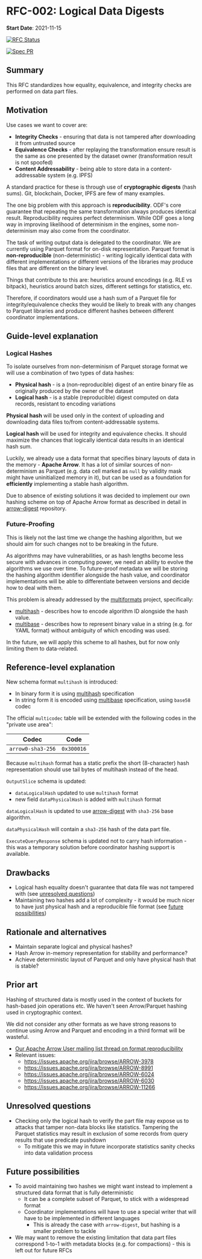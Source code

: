 # RFC-002: Logical Data Digests

**Start Date**: 2021-11-15

[![RFC Status](https://img.shields.io/github/issues/detail/state/kamu-data/open-data-fabric/1?label=RFC%20Status)](https://github.com/kamu-data/open-data-fabric/issues/1)

[![Spec PR](https://img.shields.io/github/pulls/detail/state/kamu-data/open-data-fabric/16?label=Spec%20PR)](https://github.com/kamu-data/open-data-fabric/pull/16)

## Summary

This RFC standardizes how equality, equivalence, and integrity checks are performed on data part files.

## Motivation

Use cases we want to cover are:
- **Integrity Checks** - ensuring that data is not tampered after downloading it from untrusted source
- **Equivalence Checks** - after replaying the transformation ensure result is the same as one presented by the dataset owner (transformation result is not spoofed)
- **Content Addressability** - being able to store data in a content-addressable system (e.g. IPFS)

A standard practice for these is through use of **cryptographic digests** (hash sums). Git, blockchain, Docker, IPFS are few of many examples.

The one big problem with this approach is **reproducibility**. ODF's core guarantee that repeating the same transformation always produces identical result. Reproducibility requires perfect determinism. While ODF goes a long way in improving likelihood of determinism in the engines, some non-determinism may also come from the coordinator.

The task of writing output data is delegated to the coordinator. We are currently using Parquet format for on-disk representation. Parquet format is **non-reproducible** (non-deterministic) - writing logically identical data with different implementations or different versions of the libraries may produce files that are different on the binary level.

Things that contribute to this are: heuristics around encodings (e.g. RLE vs bitpack), heuristics around batch sizes, different settings for statistics, etc.

Therefore, if coordinators would use a hash sum of a Parquet file for integrity/equivalence checks they would be likely to break with any changes to Parquet libraries and produce different hashes between different coordinator implementations.

## Guide-level explanation

### Logical Hashes
To isolate ourselves from non-determinism of Parquet storage format we will use a combination of two types of data hashes:
- **Physical hash** - is a (non-reproducible) digest of an entire binary file as originally produced by the owner of the dataset
- **Logical hash** - is a stable (reproducible) digest computed on data records, resistant to encoding variations

**Physical hash** will be used only in the context of uploading and downloading data files to/from content-addressable systems.

**Logical hash** will be used for integrity and equivalence checks. It should maximize the chances that logically identical data results in an identical hash sum.

Luckily, we already use a data format that specifies binary layouts of data in the memory - **Apache Arrow**. It has a lot of similar sources of non-determinism as Parquet (e.g. data cell marked as `null` by validity mask might have uninitialized memory in it), but can be used as a foundation for **efficiently** implementing a stable hash algorithm.

Due to absence of existing solutions it was decided to implement our own hashing scheme on top of Apache Arrow format as described in detail in [arrow-digest](https://github.com/sergiimk/arrow-digest) repository.

### Future-Proofing
This is likely not the last time we change the hashing algorithm, but we should aim for such changes not to be breaking in the future.

As algorithms may have vulnerabilities, or as hash lengths become less secure with advances in computing power, we need an ability to evolve the algorithms we use over time. To future-proof metadata we will be storing the hashing algorithm identifier alongside the hash value, and coordinator implementations will be able to differentiate between versions and decide how to deal with them.

This problem is already addressed by the [multiformats](https://github.com/multiformats/multiformats) project, specifically:
- [multihash](https://github.com/multiformats/multihash) - describes how to encode algorithm ID alongside the hash value.
- [multibase](https://github.com/multiformats/multibase) - describes how to represent binary value in a string (e.g. for YAML format) without ambiguity of which encoding was used.

In the future, we will apply this scheme to all hashes, but for now only limiting them to data-related.

## Reference-level explanation

New schema format `multihash` is introduced:
- In binary form it is using [multihash](https://github.com/multiformats/multihash) specification
- In string form it is encoded using [multibase](https://github.com/multiformats/multibase) specification, using `base58` codec

The official `multicodec` table will be extended with the following codes in the "private use area":

| Codec             | Code       |
| ----------------- | ---------- |
| `arrow0-sha3-256` | `0x300016` |

Because `multihash` format has a static prefix the short (8-character) hash representation should use tail bytes of multihash instead of the head.

`OutputSlice` schema is updated:
- `dataLogicalHash` updated to use `multihash` format
- new field `dataPhysicalHash` is added with `multihash` format

`dataLogicalHash` is updated to use [arrow-digest](https://github.com/sergiimk/arrow-digest) with `sha3-256` base algorithm.

`dataPhysicalHash` will contain a `sha3-256` hash of the data part file.

`ExecuteQueryResponse` schema is updated not to carry hash information - this was a temporary solution before coordinator hashing support is available.

## Drawbacks

- Logical hash equality doesn't guarantee that data file was not tampered with (see [unresolved questions](#unresolved-questions))
- Maintaining two hashes add a lot of complexity - it would be much nicer to have just physical hash and a reproducible file format (see [future possibilities](#future-possibilities))

## Rationale and alternatives

- Maintain separate logical and physical hashes?
- Hash Arrow in-memory representation for stability and performance?
- Achieve deterministic layout of Parquet and only have physical hash that is stable?

## Prior art

Hashing of structured data is mostly used in the context of buckets for hash-based join operations etc. We haven't seen Arrow/Parquet hashing used in cryptographic context.

We did not consider any other formats as we have strong reasons to continue using Arrow and Parquet and encoding in a third format will be wasteful.

- [Our Apache Arrow User mailing list thread on format reproducibility](https://lists.apache.org/thread/fndxck757vfkxd8wx5smspmov9nrzvft)
- Relevant issues:
  - https://issues.apache.org/jira/browse/ARROW-3978
  - https://issues.apache.org/jira/browse/ARROW-8991
  - https://issues.apache.org/jira/browse/ARROW-6024
  - https://issues.apache.org/jira/browse/ARROW-6030
  - https://issues.apache.org/jira/browse/ARROW-11266

## Unresolved questions

- Checking only the logical hash to verify the part file may expose us to attacks that tamper non-data blocks like statistics. Tampering the Parquet statistics may result in exclusion of some records from query results that use predicate pushdown
  - To mitigate this we may in future incorporate statistics sanity checks into data validation process

## Future possibilities

- To avoid maintaining two hashes we might want instead to implement a structured data format that is fully deterministic
  - It can be a complete subset of Parquet, to stick with a widespread format
  - Coordinator implementations will have to use a special writer that will have to be implemented in different languages
    - This is already the case with `arrow-digest`, but hashing is a smaller problem to tackle
- We may want to remove the existing limitation that data part files correspond 1-to-1 with metadata blocks (e.g. for compactions) - this is left out for future RFCs
